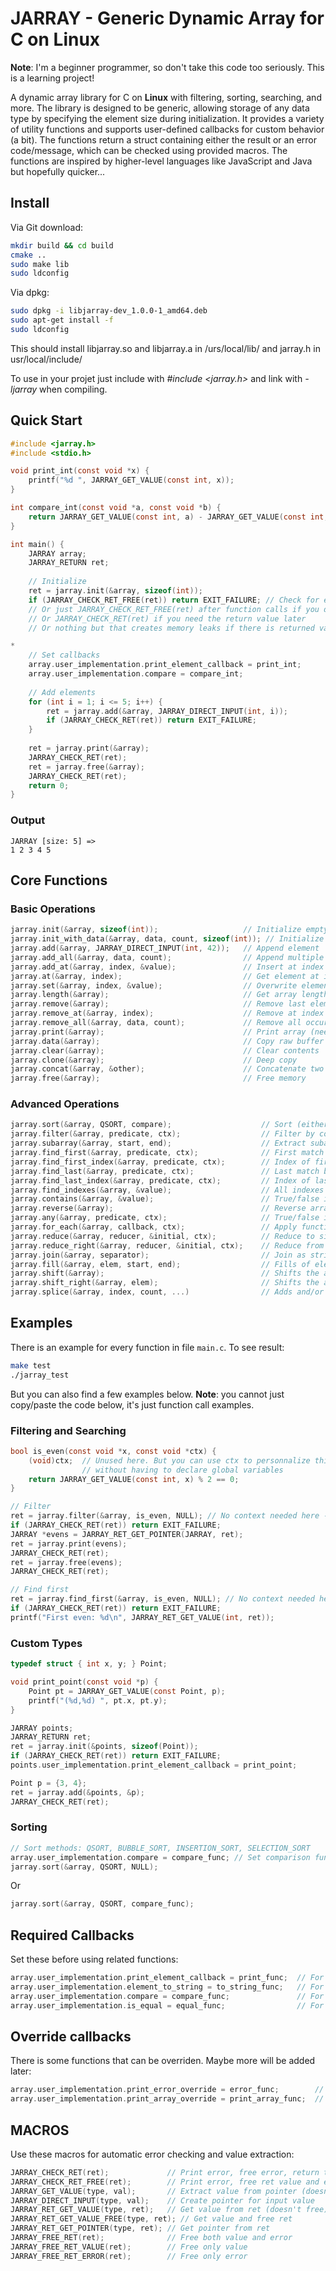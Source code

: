 # JARRAY - Generic Dynamic Array for C on Linux

**Note**: I'm a beginner programmer, so don't take this code too seriously. This is a learning project!

A dynamic array library for C on **Linux** with filtering, sorting, searching, and more. The library is designed to be generic, allowing storage of any data type by specifying the element size during initialization. 
It provides a variety of utility functions and supports user-defined callbacks for custom behavior (a bit). The functions return a struct containing either the result or an error code/message, which can be checked using provided macros. 
The functions are inspired by higher-level languages like JavaScript and Java but hopefully quicker...

## Install

Via Git download:
```bash
mkdir build && cd build
cmake ..
sudo make lib
sudo ldconfig
```

Via dpkg:

```bash
sudo dpkg -i libjarray-dev_1.0.0-1_amd64.deb
sudo apt-get install -f
sudo ldconfig
```
This should install libjarray.so and libjarray.a in /urs/local/lib/ and jarray.h in usr/local/include/

To use in your projet just include with *#include <jarray.h>* and link with *-ljarray* when compiling.

## Quick Start

```c
#include <jarray.h>
#include <stdio.h>

void print_int(const void *x) {
    printf("%d ", JARRAY_GET_VALUE(const int, x));
}

int compare_int(const void *a, const void *b) {
    return JARRAY_GET_VALUE(const int, a) - JARRAY_GET_VALUE(const int, b);
}

int main() {
    JARRAY array;
    JARRAY_RETURN ret;
    
    // Initialize
    ret = jarray.init(&array, sizeof(int));
    if (JARRAY_CHECK_RET_FREE(ret)) return EXIT_FAILURE; // Check for errors and return
    // Or just JARRAY_CHECK_RET_FREE(ret) after function calls if you don't need to return
    // Or JARRAY_CHECK_RET(ret) if you need the return value later
    // Or nothing but that creates memory leaks if there is returned value or an error

*
    // Set callbacks
    array.user_implementation.print_element_callback = print_int;
    array.user_implementation.compare = compare_int;
    
    // Add elements
    for (int i = 1; i <= 5; i++) {
        ret = jarray.add(&array, JARRAY_DIRECT_INPUT(int, i));
        if (JARRAY_CHECK_RET(ret)) return EXIT_FAILURE;
    }
    
    ret = jarray.print(&array);
    JARRAY_CHECK_RET(ret);
    ret = jarray.free(&array);
    JARRAY_CHECK_RET(ret);
    return 0;
}
```
### Output

```
JARRAY [size: 5] =>
1 2 3 4 5 
```



## Core Functions

### Basic Operations
```c
jarray.init(&array, sizeof(int));                   // Initialize empty array
jarray.init_with_data(&array, data, count, sizeof(int)); // Initialize with raw data
jarray.add(&array, JARRAY_DIRECT_INPUT(int, 42));   // Append element
jarray.add_all(&array, data, count);                // Append multiple elements
jarray.add_at(&array, index, &value);               // Insert at index
jarray.at(&array, index);                           // Get element at index
jarray.set(&array, index, &value);                  // Overwrite element
jarray.length(&array);                              // Get array length
jarray.remove(&array);                              // Remove last element (and returns copy)
jarray.remove_at(&array, index);                    // Remove at index (and returns copy)
jarray.remove_all(&array, data, count);             // Remove all occurrences of given data
jarray.print(&array);                               // Print array (needs print_element_callback)
jarray.data(&array);                                // Copy raw buffer
jarray.clear(&array);                               // Clear contents
jarray.clone(&array);                               // Deep copy
jarray.concat(&array, &other);                      // Concatenate two arrays
jarray.free(&array);                                // Free memory

```

### Advanced Operations
```c
jarray.sort(&array, QSORT, compare);                    // Sort (either compare callback in arg or in user_implementation)
jarray.filter(&array, predicate, ctx);                  // Filter by condition (predicate callback and optional context)
jarray.subarray(&array, start, end);                    // Extract subarray
jarray.find_first(&array, predicate, ctx);              // First match by predicate
jarray.find_first_index(&array, predicate, ctx);        // Index of first match by predicate
jarray.find_last(&array, predicate, ctx);               // Last match by predicate
jarray.find_last_index(&array, predicate, ctx);         // Index of last match by predicate
jarray.find_indexes(&array, &value);                    // All indexes of a value
jarray.contains(&array, &value);                        // True/false if value exists
jarray.reverse(&array);                                 // Reverse array
jarray.any(&array, predicate, ctx);                     // True/false if any element matches predicate
jarray.for_each(&array, callback, ctx);                 // Apply function to each element
jarray.reduce(&array, reducer, &initial, ctx);          // Reduce to single value
jarray.reduce_right(&array, reducer, &initial, ctx);    // Reduce from the right to single value
jarray.join(&array, separator);                         // Join as string (requires element_to_string callback)
jarray.fill(&array, elem, start, end);                  // Fills of elem the jarray from start to end index
jarray.shift(&array);                                   // Shifts the array to the left and discards the first element.
jarray.shift_right(&array, elem);                       // Shifts the array to the right and adds elem at index 0.
jarray.splice(&array, index, count, ...)                // Adds and/or removes array elements.
```

## Examples

There is an example for every function in file `main.c`. To see result:
```bash
make test
./jarray_test
```
But you can also find a few examples below. **Note**: you cannot just copy/paste the code below, it's just function call examples.

### Filtering and Searching
```c
bool is_even(const void *x, const void *ctx) {
    (void)ctx;  // Unused here. But you can use ctx to personnalize this function
                // without having to declare global variables
    return JARRAY_GET_VALUE(const int, x) % 2 == 0;
}

// Filter
ret = jarray.filter(&array, is_even, NULL); // No context needed here -> NULL
if (JARRAY_CHECK_RET(ret)) return EXIT_FAILURE;
JARRAY *evens = JARRAY_RET_GET_POINTER(JARRAY, ret);
ret = jarray.print(evens);
JARRAY_CHECK_RET(ret);
ret = jarray.free(evens);
JARRAY_CHECK_RET(ret);

// Find first
ret = jarray.find_first(&array, is_even, NULL); // No context needed here -> NULL
if (JARRAY_CHECK_RET(ret)) return EXIT_FAILURE;
printf("First even: %d\n", JARRAY_RET_GET_VALUE(int, ret));
```

### Custom Types
```c
typedef struct { int x, y; } Point;

void print_point(const void *p) {
    Point pt = JARRAY_GET_VALUE(const Point, p);
    printf("(%d,%d) ", pt.x, pt.y);
}

JARRAY points;
JARRAY_RETURN ret;
ret = jarray.init(&points, sizeof(Point));
if (JARRAY_CHECK_RET(ret)) return EXIT_FAILURE;
points.user_implementation.print_element_callback = print_point;

Point p = {3, 4};
ret = jarray.add(&points, &p);
JARRAY_CHECK_RET(ret);
```

### Sorting
```c
// Sort methods: QSORT, BUBBLE_SORT, INSERTION_SORT, SELECTION_SORT
array.user_implementation.compare = compare_func; // Set comparison function
jarray.sort(&array, QSORT, NULL);
```
Or
```c
jarray.sort(&array, QSORT, compare_func);
```

## Required Callbacks

Set these before using related functions:
```c
array.user_implementation.print_element_callback = print_func;  // For print()
array.user_implementation.element_to_string = to_string_func;   // For join()
array.user_implementation.compare = compare_func;               // For sort()
array.user_implementation.is_equal = equal_func;                // For contains(), find_indexes()
```

## Override callbacks

There is some functions that can be overriden. Maybe more will be added later:
```c
array.user_implementation.print_error_override = error_func;        // For error printing
array.user_implementation.print_array_override = print_array_func;  // For print() override
```

## MACROS

Use these macros for automatic error checking and value extraction:
```c
JARRAY_CHECK_RET(ret);             // Print error, free error, return true if error -> if you need ret value later
JARRAY_CHECK_RET_FREE(ret);        // Print error, free ret value and error, return true if error -> if you don't need ret value later
JARRAY_GET_VALUE(type, val);       // Extract value from pointer (doesn't free)
JARRAY_DIRECT_INPUT(type, val);    // Create pointer for input value
JARRAY_RET_GET_VALUE(type, ret);   // Get value from ret (doesn't free)
JARRAY_RET_GET_VALUE_FREE(type, ret); // Get value and free ret
JARRAY_RET_GET_POINTER(type, ret); // Get pointer from ret
JARRAY_FREE_RET(ret);              // Free both value and error
JARRAY_FREE_RET_VALUE(ret);        // Free only value
JARRAY_FREE_RET_ERROR(ret);        // Free only error
```